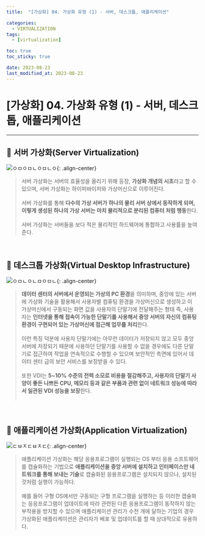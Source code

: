 ```yaml
---
title:  "[가상화] 04. 가상화 유형 (1) - 서버, 데스크톱, 애플리케이션" 

categories:
  - VIRTUALIZATION
tags:
  - [virtualization]

toc: true
toc_sticky: true

date: 2023-08-23
last_modified_at: 2023-08-23
---
```

# [가상화] 04. 가상화 유형 (1) - 서버, 데스크톱, 애플리케이션
---

<style>
table {
    font-size: 12pt;
}
table th:first-of-type {
    width: 5%;
}
table th:nth-of-type(2) {
    width: 15%;
}
table th:nth-of-type(3) {
    width: 50%;
}
table th:nth-of-type(4) {
    width: 30%;
}
</style>

## 🔔 서버 가상화(Server Virtualization)

![ㅇㅁㅇㅁㄴㅇㅁㄴㅇ](https://user-images.githubusercontent.com/42735894/222970387-13eabece-9840-4f22-bae3-30960a77636e.png){: .align-center}

> 서버 가상화는 서버의 효율성을 올리기 위해 등장, **가상화 개념의 시초**라고 할 수 있으며, 서버 가상화는 하이퍼바이저와 가상머신으로 이루어진다. <br><br>
서버 가상화를 통해 **다수의 가상 서버가 하나의 물리 서버 상에서 동작하게 되며, 이렇게 생성된 하나의 가상 서버는 마치 물리적으로 분리된 컴퓨터 처럼 행동**한다.<br><br>
서버 가상화는 서버들을 보다 적은 물리적인 하드웨어에 통합하고 사용률을 높여준다.

<br>

## 🔔 데스크톱 가상화(Virtual Desktop Infrastructure)

![ㅇㅁㄴㅇㄴㅁㅇㅁㄴ](https://user-images.githubusercontent.com/42735894/222970487-eb520595-dfdd-4b78-82a5-5107b9628527.png){: .align-center}

> **데이터 센터의 서버에서 운영되는 가상의 PC 환경**을 의미하며, 중앙에 있는 서버에 가상화 기술을 활용해서 사용자별 컴퓨팅 환경을 가상머신으로 생성하고 이 가상머신에서 구동되는 화면 값을 사용자의 단말기에 전달해주는 형태 즉, 사용자는 **인터넷을 통해 접속이 가능한 단말기를 사용해서 중앙 서버의 자신의 컴퓨팅 환경이 구현되어 있는 가상머신에 접근해 업무를 처리**한다. <br><br>
이런 특징 덕분에 사용자 단말기에는 아무런 데이터가 저장되지 않고 모두 중앙 서버에 저장되기 때문에 사용하던 단말기를 사용할 수 없을 경우에도 다른 단말기로 접근하여 작업을 연속적으로 수행할 수 있으며 보안적인 측면에 있어서 데이터 센터 급의 보안 서비스를 보장받을 수 있다.<br><br>
또한 VDI는 **5~10% 수준의 전력 소모로 비용을 절감해주고, 사용자의 단말기 사양이 좋든 나쁘든 CPU, 메모리 등과 같은 부품과 관련 없이 네트워크 성능에 따라서 일관된 VDI 성능을 보장**한다.<br><br>

<br>

## 🔔 애플리케이션 가상화(Application Virtualization)

![ㄷㅂㅈㄷㅂㅈㄷ](https://user-images.githubusercontent.com/42735894/222970572-3fc1dcb8-4e7d-4dc7-bf33-c7b148326019.png){: .align-center}

> 애플리케이션 가상화는 해당 응용프로그램이 실행되는 OS 부터 응용 소프트웨어를 캡슐화하는 기법으로 **애플리케이션을 중앙 서버에 설치하고 인터페이스만 네트워크를 통해 보내는 기술**로 캡슐화된 응용프로그램은 설치되지 않으나, 설치된 것처럼 실행이 가능하다.<br><br>
예를 들어 구형 OS에서만 구동되는 구형 프로그램을 실행하는 등 이러한 캡슐화는 응응프로그램이 업데이트에 따라 관련된 다른 응용프로그램이 동작하지 않는 부작용을 방지할 수 있으며 애플리케이션 관리가 수천 개에 달하는 기업의 경우 가상화된 애플리케이션은 관리자가 배포 및 업데이트를 할 때 상대적으로 유용하다.

<br>